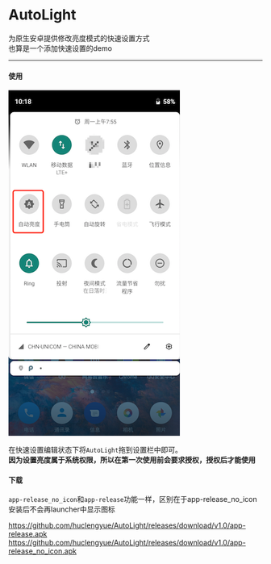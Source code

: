 # AutoLight
为原生安卓提供修改亮度模式的快速设置方式  
也算是一个添加快速设置的demo

---

#### 使用
![](use.png)

在快速设置编辑状态下将`AutoLight`拖到设置栏中即可。  
**因为设置亮度属于系统权限，所以在第一次使用前会要求授权，授权后才能使用**

#### 下载 
`app-release_no_icon`和`app-release`功能一样，区别在于app-release_no_icon安装后不会再launcher中显示图标 

https://github.com/huclengyue/AutoLight/releases/download/v1.0/app-release.apk
https://github.com/huclengyue/AutoLight/releases/download/v1.0/app-release_no_icon.apk

